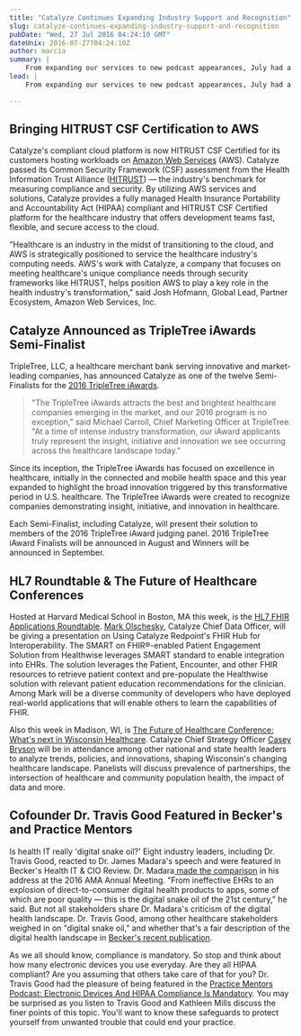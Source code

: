 ```yaml
---
title: "Catalyze Continues Expanding Industry Support and Recognition"
slug: catalyze-continues-expanding-industry-support-and-recognition
pubDate: "Wed, 27 Jul 2016 04:24:10 GMT"
dateUnix: 2016-07-27T04:24:10Z
author: marcia
summary: |
    From expanding our services to new podcast appearances, July had a lot of excitement to capture for Catalyze. We have progressively built additional support for our clients while bringing further credibility to them and their clients. We are proud of all that we achieved in July so just to name a few, here are a few highlights.  
lead: |
    From expanding our services to new podcast appearances, July had a lot of excitement to capture for Catalyze. As we continue to push towards a value-based healthcare system and simultaneously navigate new regulations, we have progressively built additional support for our clients while bringing further credibility to them and their clients. We are proud of all that we achieved in July so just to name a few, here are a few highlights.  

---
```


## Bringing HITRUST CSF Certification to AWS

Catalyze's compliant cloud platform is now HITRUST CSF Certified for its customers hosting workloads on [Amazon Web Services][1] (AWS). Catalyze passed its Common Security Framework (CSF) assessment from the Health Information Trust Alliance ([HITRUST][2]) — the industry's benchmark for measuring compliance and security. By utilizing AWS services and solutions, Catalyze provides a fully managed Health Insurance Portability and Accountability Act (HIPAA) compliant and HITRUST CSF Certified platform for the healthcare industry that offers development teams fast, flexible, and secure access to the cloud.

"Healthcare is an industry in the midst of transitioning to the cloud, and AWS is strategically positioned to service the healthcare industry's computing needs. AWS's work with Catalyze, a company that focuses on meeting healthcare's unique compliance needs through security frameworks like HITRUST, helps position AWS to play a key role in the health industry's transformation," said Josh Hofmann, Global Lead, Partner Ecosystem, Amazon Web Services, Inc.

## Catalyze Announced as TripleTree iAwards Semi-Finalist

TripleTree, LLC, a healthcare merchant bank serving innovative and market-leading companies, has announced Catalyze as one of the twelve Semi-Finalists for the [2016 TripleTree iAwards][3].

> "The TripleTree iAwards attracts the best and brightest healthcare companies emerging in the market, and our 2016 program is no exception," said Michael Carroll, Chief Marketing Officer at TripleTree. "At a time of intense industry transformation, our iAward applicants truly represent the insight, initiative and innovation we see occurring across the healthcare landscape today."

Since its inception, the TripleTree iAwards has focused on excellence in healthcare, initially in the connected and mobile health space and this year expanded to highlight the broad innovation triggered by this transformative period in U.S. healthcare. The TripleTree iAwards were created to recognize companies demonstrating insight, initiative, and innovation in healthcare.

Each Semi-Finalist, including Catalyze, will present their solution to members of the 2016 TripleTree iAward judging panel. 2016 TripleTree iAward Finalists will be announced in August and Winners will be announced in September.

## HL7 Roundtable & The Future of Healthcare Conferences

Hosted at Harvard Medical School in Boston, MA this week, is the [HL7 FHIR Applications Roundtable][4]. [Mark Olschesky][5], Catalyze Chief Data Officer, will be giving a presentation on Using Catalyze Redpoint's FHIR Hub for Interoperability. The SMART on FHIR®-enabled Patient Engagement Solution from Healthwise leverages SMART standard to enable integration into EHRs. The solution leverages the Patient, Encounter, and other FHIR resources to retrieve patient context and pre-populate the Healthwise solution with relevant patient education recommendations for the clinician. Among Mark will be a diverse community of developers who have deployed real-world applications that will enable others to learn the capabilities of FHIR.

Also this week in Madison, WI, is [The Future of Healthcare Conference: What's next in Wisconsin Healthcare][6]. Catalyze Chief Strategy Officer [Casey Bryson][5] will be in attendance among other national and state health leaders to analyze trends, policies, and innovations, shaping Wisconsin's changing healthcare landscape. Panelists will discuss prevalence of partnerships, the intersection of healthcare and community population health, the impact of data and more.

## Cofounder Dr. Travis Good Featured in Becker's and Practice Mentors

Is health IT really 'digital snake oil?' Eight industry leaders, including Dr. Travis Good, reacted to Dr. James Madara's speech and were featured in Becker's Health IT & CIO Review. Dr. Madara[ made the comparison][7] in his address at the 2016 AMA Annual Meeting. "From ineffective EHRs to an explosion of direct-to-consumer digital health products to apps, some of which are poor quality — this is the digital snake oil of the 21st century," he said. But not all stakeholders share Dr. Madara's criticism of the digital health landscape. Dr. Travis Good, among other healthcare stakeholders weighed in on "digital snake oil," and whether that's a fair description of the digital health landscape in [Becker's recent publication][8].

As we all should know, compliance is mandatory. So stop and think about how many electronic devices you use everyday. Are they all HIPAA compliant? Are you assuming that others take care of that for you? Dr. Travis Good had the pleasure of being featured in the [Practice Mentors Podcast: Electronic Devices And HIPAA Compliance Is Mandatory][9]. You may be surprised as you listen to Travis Good and Kathleen Mills discuss the finer points of this topic. You'll want to know these safeguards to protect yourself from unwanted trouble that could end your practice.

[1]: http://www.prweb.net/Redirect.aspx?id=aHR0cHM6Ly9nb28uZ2wvZVZYbkVY
[2]: https://catalyze.io/hitrust
[3]: http://www.triple-tree.com/research/iawards/
[4]: https://www.hl7.org/events/roundtable072016/
[5]: https://catalyze.io/leadership
[6]: http://badgerbay.co/events/EventDetails.aspx?id=791314
[7]: http://www.beckershospitalreview.com/healthcare-information-technology/the-digital-dystopia-4-thoughts-ama-ceo-dr-james-madara.html
[8]: http://www.beckershospitalreview.com/healthcare-information-technology/is-health-it-really-digital-snake-oil-8-leaders-react-to-dr-james-madara-s-speech.html
[9]: http://practicementors.us/client-data-protection-fed-level/electronic-devices-and-hipaa-compliance/#.V5fHr5ODGkr
